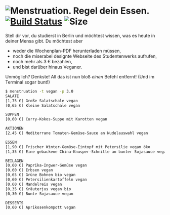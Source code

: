 # ![Menstruation. Regel dein Essen.](https://img.shields.io/badge/menstruation-Regel%20dein%20Essen.-red.svg?style=for-the-badge) [![Build Status](https://img.shields.io/docker/cloud/build/kmein/menstruation.svg?logo=docker&logoColor=white&style=flat-square)](https://cloud.docker.com/repository/docker/kmein/menstruation) ![Size](https://img.shields.io/github/languages/code-size/kmein/menstruation.rs.svg?style=flat-square&logo=rust&logoColor=white)

Stell dir vor, du studierst in Berlin und möchtest wissen, was es heute in deiner Mensa gibt.
Du möchtest aber

- weder die Wochenplan-PDF herunterladen müssen,
- noch die miserabel designte Webseite des Studentenwerks aufrufen,
- noch mehr als 3 € bezahlen,
- und bist darüber hinaus Veganer.

Unmöglich? Denkste!
All das ist nun bloß _einen_ Befehl entfernt! (Und im Terminal sogar bunt!)

```bash
$ menstruation -t vegan -p 3.0
SALATE
[1,75 €] Große Salatschale vegan
[0,65 €] Kleine Salatschale vegan

SUPPEN
[0,60 €] Curry-Kokos-Suppe mit Karotten vegan

AKTIONEN
[2,45 €] Mediterrane Tomaten-Gemüse-Sauce an Nudelauswahl vegan

ESSEN
[1,90 €] Frischer Winter-Gemüse-Eintopf mit Petersilie vegan öko
[1,35 €] Eine gebackene China-Knusper-Schnitte an bunter Sojasauce vegan

BEILAGEN
[0,60 €] Paprika-Ingwer-Gemüse vegan
[0,60 €] Erbsen vegan
[0,65 €] Grüne Bohnen bio vegan
[0,60 €] Petersilienkartoffeln vegan
[0,60 €] Mandelreis vegan
[0,35 €] Kräuterjus vegan bio
[0,30 €] Bunte Sojasauce vegan

DESSERTS
[0,60 €] Aprikosenkompott vegan
```
